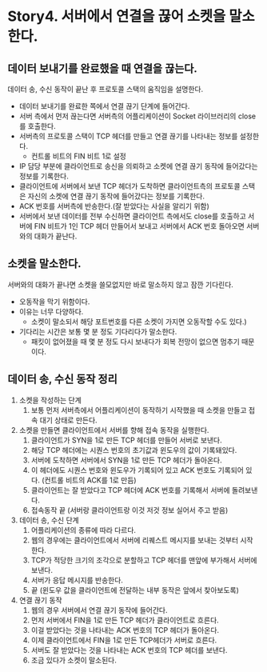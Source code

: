 # Story4. 서버에서 연결을 끊어 소켓을 말소한다.

## 데이터 보내기를 완료했을 때 연결을 끊는다.

데이터 송, 수신 동작이 끝난 후 프로토콜 스택의 움직임을 설명한다.

- 데이터 보내기를 완료한 쪽에서 연결 끊기 단계에 들어간다.
- 서버 측에서 먼저 끊는다면 서버측의 어플리케이션이 Socket 라이브러리의 close를 호출한다.
- 서버측의 프로토콜 스택이 TCP 헤더를 만들고 연결 끊기를 나타내는 정보를 설정한다.
    - 컨트롤 비트의 FIN 비트 1로 설정
- IP 담당 부분에 클라이언트로 송신을 의뢰하고 소켓에 연결 끊기 동작에 들어갔다는 정보를 기록한다.
- 클라이언트에 서버에서 보낸 TCP 헤더가 도착하면 클라이언트측의 프로토콜 스택은 자신의 소켓에 연결 끊기 동작에 들어갔다는 정보를 기록한다.
- ACK 번호를 서버측에 반송한다.(잘 받았다는 사실을 알리기 위함)
- 서버에서 보낸 데이터를 전부 수신하면 클라이언트 측에서도 close를 호출하고 서버에 FIN 비트가 1인 TCP 헤더 만들어서 보내고 서버에서 ACK 번호 돌아오면 서버와의 대화가 끝난다.

## 소켓을 말소한다.

서버와의 대화가 끝나면 소켓을 쓸모없지만 바로 말소하지 않고 잠깐 기다린다.

- 오동작을 막기 위함이다.
- 이유는 너무 다양하다.
    - 소켓이 말소되서 해당 포트번호를 다른 소켓이 가지면 오동작할 수도 있다.)
- 기다리는 시간은 보통 몇 분 정도 기다리다가 말소한다.
    - 패킷이 없어졌을 때 몇 분 정도 다시 보내다가 회복 전망이 없으면 멈추기 때문이다.

## 데이터 송, 수신 동작 정리

1. 소켓을 작성하는 단계
    1. 보통 먼저 서버측에서 어플리케이션이 동작하기 시작했을 때 소켓을 만들고 접속 대기 상태로 만든다.
2. 소켓을 만들면 클라이언트에서 서버를 향해 접속 동작을 실행한다.
    1. 클라이언트가 SYN을 1로 만든 TCP 헤더를 만들어 서버로 보낸다.
    2. 해당 TCP 헤더에는 시퀀스 번호의 초기값과 윈도우의 값이 기록돼있다.
    3. 서버에 도착하면 서버에서 SYN을 1로 만든 TCP 헤더가 돌아온다.
    4. 이 헤더에도 시퀀스 번호와 윈도우가 기록되어 있고 ACK 번호도 기록되어 있다. (컨트롤 비트의 ACK를 1로 만듬)
    5. 클라이언트는 잘 받았다고 TCP 헤더에 ACK 번호를 기록해서 서버에 돌려보낸다.
    6. 접속동작 끝 (서버랑 클라이언트랑 이것 저것 정보 실어서 주고 받음)
3. 데이터 송, 수신 단계
    1. 어플리케이션의 종류에 따라 다르다.
    2. 웹의 경우에는 클라이언트에서 서버에 리퀘스트 메시지를 보내는 것부터 시작한다.
    3. TCP가 적당한 크기의 조각으로 분할하고 TCP 헤더를 맨앞에 부가해서 서버에 보낸다.
    4. 서버가 응답 메시지를 반송한다.
    5. 끝 (윈도우 값을 클라이언트에 전달하는 내부 동작은 앞에서 찾아보도록)
4. 연결 끊기 동작
    1. 웹의 경우 서버에서 연결 끊기 동작에 들어간다.
    2. 먼저 서버에서 FIN을 1로 만든 TCP 헤더가 클라이언트로 흐른다.
    3. 이걸 받았다는 것을 나타내는 ACK 번호의 TCP 헤더가 돌아온다.
    4. 이제 클라이언트에서 FIN을 1로 만든 TCP헤더가 서버로 흐른다.
    5. 서버도 잘 받았다는 것을 나타내는 ACK 번호의 TCP 헤더를 보낸다.
    6. 조금 있다가 소켓이 말소된다.
